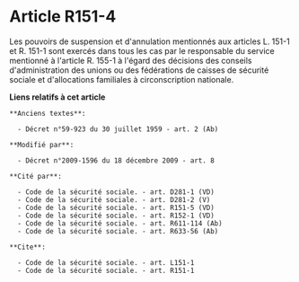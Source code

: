 # Article R151-4

Les pouvoirs de suspension et d'annulation mentionnés aux articles L. 151-1 et R. 151-1 sont exercés dans tous les cas par le
responsable du service mentionné à l'article R. 155-1 à l'égard des décisions des conseils d'administration des unions ou des
fédérations de caisses de sécurité sociale et d'allocations familiales à circonscription nationale.

**Liens relatifs à cet article**

	**Anciens textes**:

	  - Décret n°59-923 du 30 juillet 1959 - art. 2 (Ab)

	**Modifié par**:

	  - Décret n°2009-1596 du 18 décembre 2009 - art. 8

	**Cité par**:

	  - Code de la sécurité sociale. - art. D281-1 (VD)
	  - Code de la sécurité sociale. - art. D281-2 (V)
	  - Code de la sécurité sociale. - art. R151-5 (VD)
	  - Code de la sécurité sociale. - art. R152-1 (VD)
	  - Code de la sécurité sociale. - art. R611-114 (Ab)
	  - Code de la sécurité sociale. - art. R633-56 (Ab)

	**Cite**:

	  - Code de la sécurité sociale. - art. L151-1
	  - Code de la sécurité sociale. - art. R151-1
